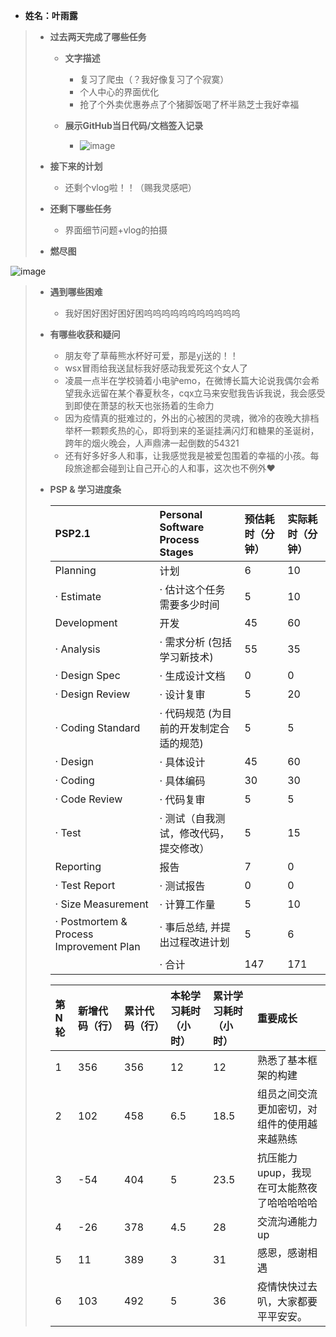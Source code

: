 - **姓名：叶雨露**

> - **过去两天完成了哪些任务**
>
>   - **文字描述**
>
>     - 复习了爬虫（？我好像复习了个寂寞）
>     - 个人中心的界面优化
>     - 抢了个外卖优惠券点了个猪脚饭喝了杯半熟芝士我好幸福
>
>   - **展示GitHub当日代码/文档签入记录**
>     - ![image](https://user-images.githubusercontent.com/97657605/205330602-c913fc13-165e-413a-b643-50e94da61d48.png)
>
> - **接下来的计划**
> 
>   - 还剩个vlog啦！！（赐我灵感吧）
>
> - **还剩下哪些任务**
>
>   - 界面细节问题+vlog的拍摄
>
> - **燃尽图**
>
![image](https://user-images.githubusercontent.com/97657605/205330652-a25bb3dc-7efd-46b0-aaee-854d3d1a2285.png)
>
> - **遇到哪些困难**
>
>   - 我好困好困好困好困呜呜呜呜呜呜呜呜呜呜呜
>
> - **有哪些收获和疑问**
>
>   - 朋友夸了草莓熊水杯好可爱，那是yj送的！！
>   - wsx冒雨给我送鼠标我好感动我爱死这个女人了
>   - 凌晨一点半在学校骑着小电驴emo，在微博长篇大论说我偶尔会希望我永远留在某个春夏秋冬，cqx立马来安慰我告诉我说，我会感受到即使在萧瑟的秋天也张扬着的生命力
>   - 因为疫情真的挺难过的，外出的心被困的灵魂，微冷的夜晚大排档举杯一颗颗炙热的心，即将到来的圣诞挂满闪灯和糖果的圣诞树，跨年的烟火晚会，人声鼎沸一起倒数的54321
>   - 还有好多好多人和事，让我感觉我是被爱包围着的幸福的小孩。每段旅途都会碰到让自己开心的人和事，这次也不例外♥
>
> - **PSP & 学习进度条**
>
>   | PSP2.1                                  | Personal Software Process Stages        | 预估耗时（分钟） | 实际耗时（分钟） |
>   | :-------------------------------------- | :-------------------------------------- | :--------------- | :--------------- |
>   | Planning                                | 计划                                    | 6                | 10               |
>   | · Estimate                              | · 估计这个任务需要多少时间              | 5                | 10               |
>   | Development                             | 开发                                    | 45             | 60              |
>   | · Analysis                              | · 需求分析 (包括学习新技术)             | 55              | 35             |
>   | · Design Spec                           | · 生成设计文档                          | 0                | 0                |
>   | · Design Review                         | · 设计复审                              | 5                | 20               |
>   | · Coding Standard                       | · 代码规范 (为目前的开发制定合适的规范) | 5                | 5                |
>   | · Design                                | · 具体设计                              | 45               | 60               |
>   | · Coding                                | · 具体编码                              | 30             | 30             |
>   | · Code Review                           | · 代码复审                              | 5                | 5                |
>   | · Test                                  | · 测试（自我测试，修改代码，提交修改）  | 5                | 15              |
>   | Reporting                               | 报告                                    | 7                | 0                |
>   | · Test Report                           | · 测试报告                              | 0                | 0                |
>   | · Size Measurement                      | · 计算工作量                            | 5                | 10               |
>   | · Postmortem & Process Improvement Plan | · 事后总结, 并提出过程改进计划          | 5               | 6               |
>   |                                         | · 合计                                  | 147         |171      |
>
>   | 第N轮 | 新增代码（行） | 累计代码（行） | 本轮学习耗时（小时） | 累计学习耗时（小时） | 重要成长         |
>   | :---- | :------------- | :------------- | :------------------- | :------------------- | :--------------- |
>   | 1     | 356           | 356           | 12                   | 12                   | 熟悉了基本框架的构建 |
>   | 2     | 102           | 458            | 6.5                  | 18.5                     |  组员之间交流更加密切，对组件的使用越来越熟练                |
>   | 3     | -54            | 404            | 5                  |23.5                      |抗压能力upup，我现在可太能熬夜了哈哈哈哈哈                  |
>   | 4     | -26          | 378          | 4.5                |28                    |交流沟通能力up                |
>   | 5     | 11            | 389            | 3                  |31                      |感恩，感谢相遇                  |
>   | 6     | 103            | 492            | 5                  | 36                     |疫情快快过去叭，大家都要平平安安。                  |


